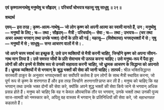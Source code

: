 **एवं कृष्णात्मनाथेषु मनुष्येषु च सौहृदम् ।** **परिचर्यां चोभयत्र महत्सु नृषु साधुषु ॥ २९॥** 

**शब्दार्थ** 

**एवम्—** **इस तरह** **; कृष्ण-आत्म-नाथेषु—** **जो लोग कृष्ण को अपनी आत्मा का स्वामी मानते हैं, उन** **; मनुष्येषु—** **मनुष्यों के लिए** **;** **च—** **तथा** **; सौहृदम्—** **मैत्री** **; परिचर्याम्—** **सेवा** **; च—** **तथा** **; उभयत्र—** **(चर तथा अचर अथवा भगवान् तथा उनके भक्त) दोनों के** **प्रति की गई** **; महत्सु—** **(विशेषतया) भगवद्भक्तों में से** **; नृषु—** **मनुष्यों में से** **; साधुषु—** **सन्त आचरण वालों में से।** **.** 

**जो अपने चरम स्वार्थ का इच्छुक है, उसे उन व्यक्तियों से मैत्री करनी चाहिए, जिन्होंने कृष्ण** **को अपना जीवन-नाथ मान लिया है। उसे समस्त जीवों के प्रति सेवाभाव भी उत्पन्न करना** **चाहिए। उसे मनुष्य-रूप में पैदा हुए लोगों की और इनमें से विशेष रूप से उनकी सहायता करनी** **चाहिए, जो धाॢमक आचरण के सिद्धान्त को अपनाते हैं। धाॢमक व्यक्तियों में से भगवान् के** **शुद्ध भक्तों की सेवा की जानी चाहिए।** **तात्पर्य :** श्रील भक्तिसिद्धान्त सरस्वती ठाकुर के अनुसार भगवद्भक्तों का सर्वोपरि कर्तव्य है उन लोगों के साथ मैत्री स्थापित करना, जो पूर्ण रूप से कृष्ण के शरणागत हैं और इस तरह जिन्होंने *शरणागति* प्राप्त कर ली है। मनुष्य को चाहिए कि वह भगवान् तथा उनके भक्त दोनों की सेवा करे, क्योंकि अपने शुद्ध भक्तों की सेवा किये जाने से भगवान् अधिक प्रसन्न होते हैं। मनुष्य को चाहिए कि वह न केवल औपचारिक तौर पर भगवान्, उनके भक्तों तथा उनकी पूज्य साज-सामग्री को नमस्कार करे, अपितु वह वास्तव में भगवान् के प्रतिनिधियों की सेवा करे, जो *महाभागवत* कहलाते हैं। 